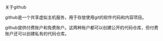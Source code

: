 关于github

github是一个共享虚拟主机服务，用于存放使用git的软件代码和内容项目。

github提供付费账户和免费账户。这两种账户都可以创建公开的代码仓库，但付费账户还可以创建私有的代码仓库。

